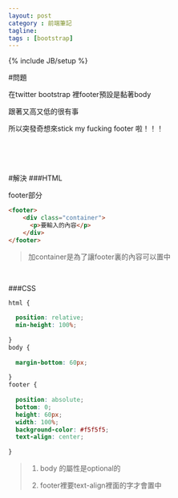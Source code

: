 ```yaml
---
layout: post
category : 前端筆記
tagline:
tags : [bootstrap]
---
```

{% include JB/setup %}

#問題

在twitter bootstrap 裡footer預設是黏著body

跟著又高又低的很有事

所以突發奇想來stick my fucking footer 啦！！！

<br/><br/><br/>


#解決
###HTML

footer部分

~~~html
<footer>      
    <div class="container">
      <p>要輸入的內容</p>      
    </div>
</footer>

~~~

>加container是為了讓footer裏的內容可以置中

<br/>

###CSS

~~~css
html {
  
  position: relative;
  min-height: 100%;
  
}
body {
  
  margin-bottom: 60px;
  
}
footer {
  
  position: absolute;
  bottom: 0;
  height: 60px;
  width: 100%;
  background-color: #f5f5f5;
  text-align: center;
  
}
~~~


>1. body 的屬性是optional的
>
>2. footer裡要text-align裡面的字才會置中
